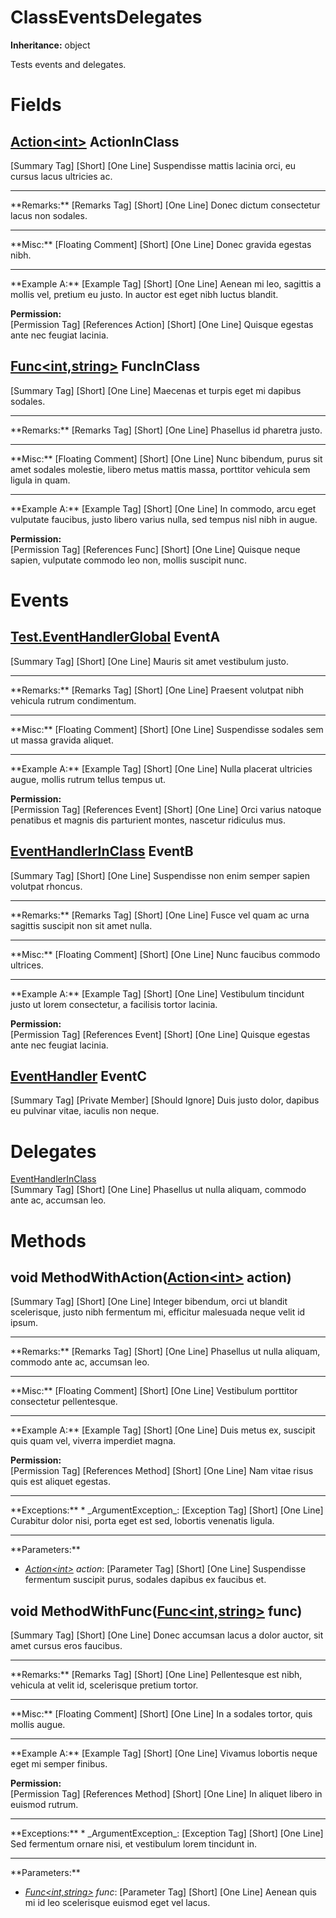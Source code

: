 # ClassEventsDelegates

**Inheritance:** object  
  
Tests events and delegates.  
  

# Fields

## [Action&lt;int&gt;](https://docs.microsoft.com/en-us/dotnet/api/system.action-1) ActionInClass

[Summary Tag] [Short] [One Line] Suspendisse mattis lacinia orci, eu cursus lacus ultricies ac.  
  
<hr/>  
**Remarks:**  
[Remarks Tag] [Short] [One Line] Donec dictum consectetur lacus non sodales.  
  
<hr/>  
**Misc:**  
[Floating Comment] [Short] [One Line] Donec gravida egestas nibh.  
  
<hr/>  
**Example A:**  
[Example Tag] [Short] [One Line] Aenean mi leo, sagittis a mollis vel, pretium eu justo. In auctor est eget nibh luctus blandit.  
  
**Permission:**  
[Permission Tag] [References Action] [Short] [One Line] Quisque egestas ante nec feugiat lacinia.  
  

## [Func&lt;int,string&gt;](https://docs.microsoft.com/en-us/dotnet/api/system.func-2) FuncInClass

[Summary Tag] [Short] [One Line] Maecenas et turpis eget mi dapibus sodales.  
  
<hr/>  
**Remarks:**  
[Remarks Tag] [Short] [One Line] Phasellus id pharetra justo.  
  
<hr/>  
**Misc:**  
[Floating Comment] [Short] [One Line] Nunc bibendum, purus sit amet sodales molestie, libero metus mattis massa, porttitor vehicula sem ligula in quam.  
  
<hr/>  
**Example A:**  
[Example Tag] [Short] [One Line] In commodo, arcu eget vulputate faucibus, justo libero varius nulla, sed tempus nisl nibh in augue.  
  
**Permission:**  
[Permission Tag] [References Func] [Short] [One Line] Quisque neque sapien, vulputate commodo leo non, mollis suscipit nunc.  
  

# Events

## [Test.EventHandlerGlobal](Test.EventHandlerGlobal.md) EventA

[Summary Tag] [Short] [One Line] Mauris sit amet vestibulum justo.  
  
<hr/>  
**Remarks:**  
[Remarks Tag] [Short] [One Line] Praesent volutpat nibh vehicula rutrum condimentum.  
  
<hr/>  
**Misc:**  
[Floating Comment] [Short] [One Line] Suspendisse sodales sem ut massa gravida aliquet.  
  
<hr/>  
**Example A:**  
[Example Tag] [Short] [One Line] Nulla placerat ultricies augue, mollis rutrum tellus tempus ut.  
  
**Permission:**  
[Permission Tag] [References Event] [Short] [One Line] Orci varius natoque penatibus et magnis dis parturient montes, nascetur ridiculus mus.  
  

## [EventHandlerInClass](Test.ClassEventsDelegates.EventHandlerInClass.md) EventB

[Summary Tag] [Short] [One Line] Suspendisse non enim semper sapien volutpat rhoncus.  
  
<hr/>  
**Remarks:**  
[Remarks Tag] [Short] [One Line] Fusce vel quam ac urna sagittis suscipit non sit amet nulla.  
  
<hr/>  
**Misc:**  
[Floating Comment] [Short] [One Line] Nunc faucibus commodo ultrices.  
  
<hr/>  
**Example A:**  
[Example Tag] [Short] [One Line] Vestibulum tincidunt justo ut lorem consectetur, a facilisis tortor lacinia.  
  
**Permission:**  
[Permission Tag] [References Event] [Short] [One Line] Quisque egestas ante nec feugiat lacinia.  
  

## [EventHandler](https://docs.microsoft.com/en-us/dotnet/api/system.eventhandler) EventC

[Summary Tag] [Private Member] [Should Ignore] Duis justo dolor, dapibus eu pulvinar vitae, iaculis non neque.  
  

# Delegates

[EventHandlerInClass](Test.ClassEventsDelegates.EventHandlerInClass.md)  
[Summary Tag] [Short] [One Line] Phasellus ut nulla aliquam, commodo ante ac, accumsan leo.  
  

# Methods

## void MethodWithAction([Action&lt;int&gt;](https://docs.microsoft.com/en-us/dotnet/api/system.action-1) action)

[Summary Tag] [Short] [One Line] Integer bibendum, orci ut blandit scelerisque, justo nibh fermentum mi, efficitur malesuada neque velit id ipsum.  
  
<hr/>  
**Remarks:**  
[Remarks Tag] [Short] [One Line] Phasellus ut nulla aliquam, commodo ante ac, accumsan leo.  
  
<hr/>  
**Misc:**  
[Floating Comment] [Short] [One Line] Vestibulum porttitor consectetur pellentesque.  
  
<hr/>  
**Example A:**  
[Example Tag] [Short] [One Line] Duis metus ex, suscipit quis quam vel, viverra imperdiet magna.  
  
**Permission:**  
[Permission Tag] [References Method] [Short] [One Line] Nam vitae risus quis est aliquet egestas.  
  
<hr/>  
**Exceptions:**  
* _ArgumentException_: [Exception Tag] [Short] [One Line] Curabitur dolor nisi, porta eget est sed, lobortis venenatis ligula.  

  
<hr/>  
**Parameters:**

* _[Action&lt;int&gt;](https://docs.microsoft.com/en-us/dotnet/api/system.action-1) action_: [Parameter Tag] [Short] [One Line] Suspendisse fermentum suscipit purus, sodales dapibus ex faucibus et.  

  

## void MethodWithFunc([Func&lt;int,string&gt;](https://docs.microsoft.com/en-us/dotnet/api/system.func-2) func)

[Summary Tag] [Short] [One Line] Donec accumsan lacus a dolor auctor, sit amet cursus eros faucibus.  
  
<hr/>  
**Remarks:**  
[Remarks Tag] [Short] [One Line] Pellentesque est nibh, vehicula at velit id, scelerisque pretium tortor.  
  
<hr/>  
**Misc:**  
[Floating Comment] [Short] [One Line] In a sodales tortor, quis mollis augue.  
  
<hr/>  
**Example A:**  
[Example Tag] [Short] [One Line] Vivamus lobortis neque eget mi semper finibus.  
  
**Permission:**  
[Permission Tag] [References Method] [Short] [One Line] In aliquet libero in euismod rutrum.  
  
<hr/>  
**Exceptions:**  
* _ArgumentException_: [Exception Tag] [Short] [One Line] Sed fermentum ornare nisi, et vestibulum lorem tincidunt in.  

  
<hr/>  
**Parameters:**

* _[Func&lt;int,string&gt;](https://docs.microsoft.com/en-us/dotnet/api/system.func-2) func_: [Parameter Tag] [Short] [One Line] Aenean quis mi id leo scelerisque euismod eget vel lacus.  

  


